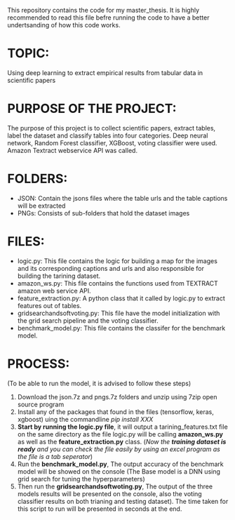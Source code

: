 This repository contains the code for my master_thesis.
It is highly recommended to read this file befre running the code to have a better undertsanding of how this code works.

# TOPIC:
  Using deep learning to extract empirical results from tabular data in scientific papers

# PURPOSE OF THE PROJECT:
  The purpose of this project is to collect scientific papers, extract tables, label the dataset and classify tables into four categories.
  Deep neural network, Random Forest classifier, XGBoost, voting classifier were used. 
  Amazon Textract webservice API was called.

# FOLDERS:
  * JSON: Contain the jsons files where the table urls and the table captions will be extracted
  * PNGs: Consists of sub-folders that hold the dataset images 
  
# FILES: 
  * logic.py: This file contains the logic for building a map for the images and its corresponding captions and urls and also responsible for building the tarining dataset.
  * amazon_ws.py: This file contains the functions used from TEXTRACT amazon web service API.
  * feature_extraction.py: A python class that it called by logic.py to extract features out of tables.
  * gridsearchandsoftvoting.py: This file have the model initialization with the grid search pipeline and the voting classifier. 
  * benchmark_model.py: This file contains the classifer for the benchmark model.
  
# PROCESS: 
 (To be able to run the model, it is advised to follow these steps)
  1. Download the json.7z and pngs.7z folders and unzip using 7zip open source program 
  2. Install any of the packages that found in the files (tensorflow, keras, xgboost) uing the commandline *pip install XXX* 
  3. **Start by running the logic.py file**, it will output a tarining_features.txt file on the same directory as the file 
     logic.py will be calling **amazon_ws.py** as well as the **feature_extraction.py** class.
  (*Now the **training dataset is ready** and you can check the file easily by using an excel program as the file is a tab seperator*)
  4. Run the **benchmark_model.py**, The output accuracy of the benchmark model will be showed on the console 
  (The Base model is a DNN using grid search for tuning the hyperparameters) 
  5. Then run the **gridsearchandsoftwoting.py**, The output of the three models results will be presented on the console, also the voting classifier results 
  on both trianing and testing dataset). The time taken for this script to run will be presented in seconds at the end. 
  
